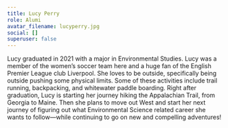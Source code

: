 ```yaml
---
title: Lucy Perry
role: Alumi
avatar_filename: lucyperry.jpg
social: []
superuser: false
---
```

Lucy graduated in 2021 with a major in Environmental Studies. Lucy was a member of the women’s soccer team here and a huge fan of the English Premier League club Liverpool. She loves to be outside, specifically being outside pushing some physical limits. Some of these activities include trail running, backpacking, and whitewater paddle boarding. Right after graduation, Lucy is starting her journey hiking the Appalachian Trail, from Georgia to Maine. Then she plans to move out West and start her next journey of figuring out what Environmental Science related career she wants to follow—while continuing to go on new and compelling adventures!